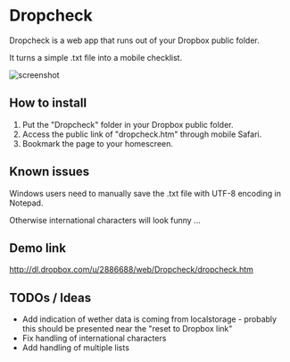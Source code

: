 Dropcheck
=========

Dropcheck is a web app that runs out of your Dropbox public folder.

It turns a simple .txt file into a mobile checklist.

![screenshot](http://www.jakobloekkemadsen.com/wp-content/uploads/2011/09/dropcheck1.png)

How to install
--------------
1. Put the "Dropcheck" folder in your Dropbox public folder.
3. Access the public link of "dropcheck.htm" through mobile Safari.
4. Bookmark the page to your homescreen.

Known issues
------------
Windows users need to manually save the .txt file with UTF-8 encoding in Notepad. 

Otherwise international characters will look funny ...

Demo link 
---------
http://dl.dropbox.com/u/2886688/web/Dropcheck/dropcheck.htm


TODOs / Ideas
----

* Add indication of wether data is coming from localstorage - probably this should be presented near the "reset to Dropbox link"
* Fix handling of international characters
* Add handling of multiple lists